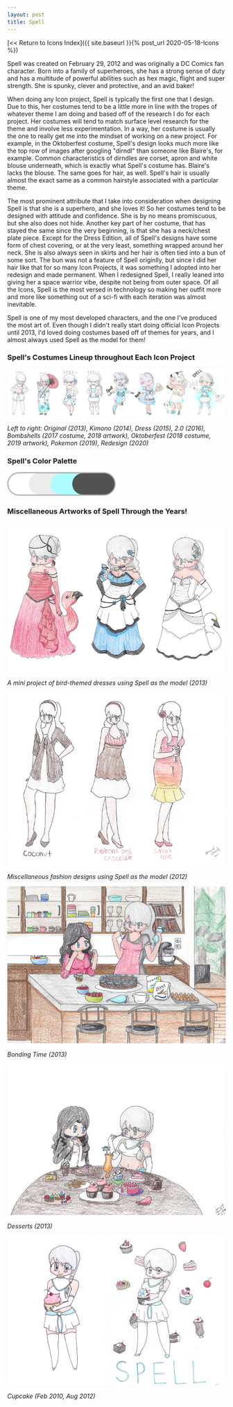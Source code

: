 ```yaml
---
layout: post
title: Spell
---
```


[<< Return to Icons Index]({{ site.baseurl }}{% post_url 2020-05-18-Icons %})

Spell was created on February 29, 2012 and was originally a DC Comics fan character. Born into a family of superheroes, she has a strong sense of duty and has a multitude of powerful abilities such as hex magic, flight and super strength. She is spunky, clever and protective, and an avid baker! 

When doing any Icon project, Spell is typically the first one that I design. Due to this, her costumes tend to be a little more in line with the tropes of whatever theme I am doing and based off of the research I do for each project. Her costumes will tend to match surface level research for the theme and involve less experimentation. In a way, her costume is usually the one to really get me into the mindset of working on a new project. For example, in the Oktoberfest costume, Spell's design looks much more like the top row of images after googling "dirndl" than someone like Blaire's, for example. Common characteristics of dirndles are corset, apron and white blouse underneath, which is exactly what Spell's costume has. Blaire's lacks the blouse. The same goes for hair, as well. Spell's hair is usually almost the exact same as a common hairstyle associated with a particular theme. 

The most prominent attribute that I take into consideration when designing Spell is that she is a superhero, and she loves it! So her costumes tend to be designed with attitude and confidence. She is by no means promiscuous, but she also does not hide. Another key part of her costume, that has stayed the same since the very beginning, is that she has a neck/chest plate piece. Except for the Dress Edition, all of Spell's designs have some form of chest covering, or at the very least, something wrapped around her neck. She is also always seen in skirts and her hair is often tied into a bun of some sort. The bun was not a feature of Spell originlly, but since I did her hair like that for so many Icon Projects, it was something I adopted into her redesign and made permanent. When I redesigned Spell, I really leaned into giving her a space warrior vibe, despite not being from outer space. Of all the Icons, Spell is the most versed in technology so making her outfit more and more like something out of a sci-fi with each iteration was almost inevitable. 

Spell is one of my most developed characters, and the one I've produced the most art of. Even though I didn't really start doing official Icon Projects until 2013, I'd loved doing costumes based off of themes for years, and I almost always used Spell as the model for them!

### Spell's Costumes Lineup throughout Each Icon Project

![Spell Lineup](/assets/artwork/IconProjects/IconIntros/Spell/Spell_CostumeLineup.jpg) 

_Left to right: Original (2013), Kimono (2014), Dress (2015), 2.0 (2016), Bombshells (2017 costume, 2018 artwork), Oktoberfest (2018 costume, 2019 artwork), Pokemon (2019), Redesign (2020)_

### Spell's Color Palette

![Spell Color Palette](/assets/artwork/IconProjects/IconIntros/Spell/Spell_ColourPalette.jpg) 

### Miscellaneous Artworks of Spell Through the Years! 

![Spell Bird Dresses](/assets/artwork/IconProjects/IconIntros/Spell/Spell_BirdDresses.jpg)

_A mini project of bird-themed dresses using Spell as the model (2013)_


![Spell Misc Design](/assets/artwork/IconProjects/IconIntros/Spell/Spell_DesignSet.png) 

_Miscellaneous fashion designs using Spell as the model (2012)_


![Spell Misc Art 2](/assets/artwork/IconProjects/IconIntros/Spell/Spell_MiscArt2.png) 

_Bonding Time (2013)_


![Spell Misc Art 3](/assets/artwork/IconProjects/IconIntros/Spell/Spell_MiscArt3.png) 

_Desserts (2013)_


![Spell Misc Art 4](/assets/artwork/IconProjects/IconIntros/Spell/Spell_MiscArt4.jpg) 

_Cupcake (Feb 2010, Aug 2012)_
